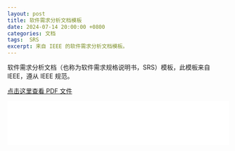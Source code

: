 ```yaml
---
layout: post
title: 软件需求分析文档模板
date: 2024-07-14 20:00:00 +0800
categories: 文档
tags:  SRS
excerpt: 来自 IEEE 的软件需求分析文档模板。
---
```


软件需求分析文档（也称为软件需求规格说明书，SRS）模板，此模板来自 IEEE，遵从 IEEE 规范。

[点击这里查看 PDF 文件](/pdfs/srs_template-en.pdf)

<embed src="/pdfs/srs_template-en.pdf" type="application/pdf" width="100%" height="100rem">

<!-- <div style="position: relative; padding-bottom: 75%; height: 0; overflow: hidden; width: 100%;">
    <embed src="/pdfs/srs_template-en.pdf" type="application/pdf" style="position: absolute; top: 0; left: 0; width: 100%; height: 100%;">
</div> -->

